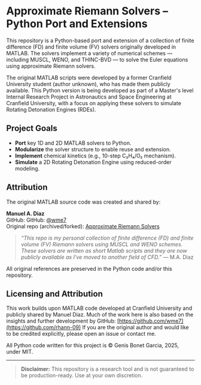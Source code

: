 # Approximate Riemann Solvers – Python Port and Extensions

This repository is a Python-based port and extension of a collection of finite difference (FD) and finite volume (FV) solvers originally developed in MATLAB. The solvers implement a variety of numerical schemes — including MUSCL, WENO, and THINC-BVD — to solve the Euler equations using approximate Riemann solvers.

The original MATLAB scripts were developed by a former Cranfield University student (author unknown), who has made them publicly available. This Python version is being developed as part of a Master's level Internal Research Project in Astronautics and Space Engineering at Cranfield University, with a focus on applying these solvers to simulate Rotating Detonation Engines (RDEs).

## Project Goals

- **Port** key 1D and 2D MATLAB solvers to Python.
- **Modularize** the solver structure to enable reuse and extension.
- **Implement** chemical kinetics (e.g., 10-step C₂H₄/O₂ mechanism).
- **Simulate** a 2D Rotating Detonation Engine using reduced-order modeling.

## Attribution

The original MATLAB source code was created and shared by:

**Manuel A. Diaz**  
GitHub: GitHub: [@wme7](https://github.com/wme7)  
Original repo (archived/forked): [Approximate Riemann Solvers](https://github.com/wme7/ApproximateRiemannSolvers)

> *“This repo is my personal collection of finite difference (FD) and finite volume (FV) Riemann solvers using MUSCL and WENO schemes. These solvers are written as short Matlab scripts and they are now publicly available as I've moved to another field of CFD.”* — M.A. Diaz

All original references are preserved in the Python code and/or this repository.

## Licensing and Attribution

This work builds upon MATLAB code developed at Cranfield University and publicly shared by Manuel Diaz. Much of the work here is also based on the insights and further development by GitHub: [https://github.com/wme7](https://github.com/rhann-09) If you are the original author and would like to be credited explicitly, please open an issue or contact me.

All Python code written for this project is © Genis Bonet Garcia, 2025, under MIT.

---

> **Disclaimer:** This repository is a research tool and is not guaranteed to be production-ready. Use at your own discretion.
